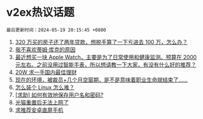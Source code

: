 # v2ex热议话题

`最后更新时间：2024-05-19 20:15:45 +0800`

1. [320 万买的房子还了两年贷款，想脱手算了一下亏进去 100 万，怎么办？](https://www.v2ex.com/t/1042025)
1. [我不喜欢蒂姆·库克的原因](https://www.v2ex.com/t/1041931)
1. [最近想买一块 Apple Watch，主要是为了日常使用和健康监测。预算在 2000 元左右。之前没用过智能手表，所以想请教一下大家，有没有什么好的推荐？](https://www.v2ex.com/t/1041948)
1. [20W 求一手国内最佳理财](https://www.v2ex.com/t/1041974)
1. [现在的环境，被裁员+几个月空窗期，是不是意味着职业生命就结束了……](https://www.v2ex.com/t/1041899)
1. [怎么装个 Linux 怎么难？](https://www.v2ex.com/t/1041920)
1. [[求助] 如何有效地保存用户名和密码?](https://www.v2ex.com/t/1041961)
1. [光猫重置后无法上网了](https://www.v2ex.com/t/1041956)
1. [求推荐安卓直屏手机](https://www.v2ex.com/t/1041971)

